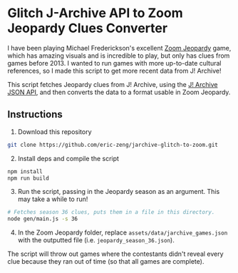 # Glitch J-Archive API to Zoom Jeopardy Clues Converter

I have been playing Michael Frederickson's excellent
[Zoom Jeopardy](http://www.mfrederickson.com/ZoomJeopardy/) game, which has 
amazing visuals and is incredible to play, but only has clues from games
before 2013. I wanted to run games with more up-to-date cultural references, 
so I made this script to get more recent data from J! Archive!

This script fetches Jeopardy clues from J! Archive, using the
[J! Archive JSON API](https://jarchive-json.glitch.me/), and then converts
the data to a format usable in Zoom Jeopardy.

## Instructions
1. Download this repository
```sh
git clone https://github.com/eric-zeng/jarchive-glitch-to-zoom.git
```

2. Install deps and compile the script
```sh
npm install
npm run build
```

3. Run the script, passing in the Jeopardy season as an argument. This may take
a while to run!
```sh
# Fetches season 36 clues, puts them in a file in this directory.
node gen/main.js -s 36
```

4. In the Zoom Jeopardy folder, replace `assets/data/jarchive_games.json` with the outputted file (i.e. `jeopardy_season_36.json`).

The script will throw out games where the contestants didn't reveal every clue
because they ran out of time (so that all games are complete).
